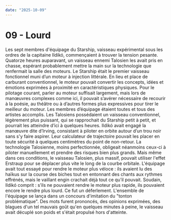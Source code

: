 ```yaml
---
date: "2025-10-09"
---
```


# 09 - Lourd

Les sept membres d'équipage du Starship, vaisseau expérimental sous les ordres de la capitaine Ildikó, commençaient à trouver la tension pesante. Quatorze heures auparavant, un vaisseau ennemi Talosien les avait pris en chasse, espérant probablement mettre la main sur la technologie que renfermait la salle des moteurs. Le Starship était le premier vaisseau fonctionnel muni d’un moteur à injection littérale. En lieu et place de carburant conventionnel, le moteur pouvait convertir les concepts, idées et émotions exprimées à proximité en caractéristiques physiques. Pour le pilotage courant, parler au moteur suffisait largement, mais lors de manœuvres complexes comme ici, il pouvait s’avérer nécessaire de recourir à la poésie, au théâtre ou à d’autres formes plus expressives pour tirer le meilleur du moteur. Les membres d’équipage étaient toutes et tous des artistes accomplis. Les Talosiens possédaient un vaisseau conventionnel, légèrement plus puissant, qui se rapprochait du Starship petit à petit, et pourrait les atteindre d’ici à quelques heures. Ildikó avait engagé la manœuvre dite d’Irving, consistant à piloter en orbite autour d’un trou noir sans s'y faire aspirer. Leur calculateur de trajectoire pouvait les placer en toute sécurité à quelques centimètres du point de non-retour. La technologie Talosienne, moins perfectionnée, obligeait néanmoins ceux-ci à piloter manuellement et prendre des risques bien plus grands. Mais même dans ces conditions, le vaisseau Talosien, plus massif, pouvait utiliser l'effet Erstraup pour se déplacer plus vite le long de la courbe orbitale. L'équipage avait tout essayé pour rendre le moteur plus véloce : ils avaient lu des haïkus sur la course des biches tout en entonnant des chants aux rythmes effrénés, mais le vaillant engin crachait déjà tout ce qu’il pouvait. Soudain, Ildikó comprit : s’ils ne pouvaient rendre le moteur plus rapide, ils pouvaient encore le rendre plus lourd. Ce fut un déferlement. L'ensemble de l'équipage se lança dans un concours d'imitation du "tonton problématique". Des mots furent prononcés, des opinions exprimées, des blagues d'un tel mauvais goût qu'en quelques minutes à peine, le vaisseau avait décuplé son poids et s'était propulsé hors d'atteinte.
